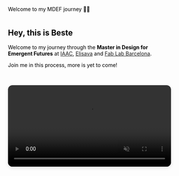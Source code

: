 <div style="

  background-color: #0000; 
  color: black;
  padding: 3rem 2rem;
  border-radius: 20px;
">




Welcome to my MDEF journey 👋🏻

<div style="display: flex; align-items: center; justify-content: space-between; flex-wrap: wrap; gap: 2rem;">
  <div style="flex: 1; min-width: 280px;">
    <h2>Hey, this is Beste </h2>
    <p>
      Welcome to my journey through the <strong>Master in Design for Emergent Futures</strong> at
     <a href="https://iaac.net" target="_blank">IAAC</a>, <a href="https://www.elisava.net" target="_blank">Elisava</a> and <a href="https://fablabbcn.org/" target="_blank">Fab Lab Barcelona</a>.
    </p>
    <p>Join me in this process, more is yet to come!</p>
  </div>

  <div style="flex: 1; min-width: 300px;">
    <video width="100%" autoplay muted loop playsinline style="border-radius: 12px; box-shadow: 0 4px 10px rgba(0,0,0,0.1);">
      <source src="images/loading.mp4" type="video/mp4">
      Your browser does not support the video tag.
    </video>
  </div>
</div>
</div>